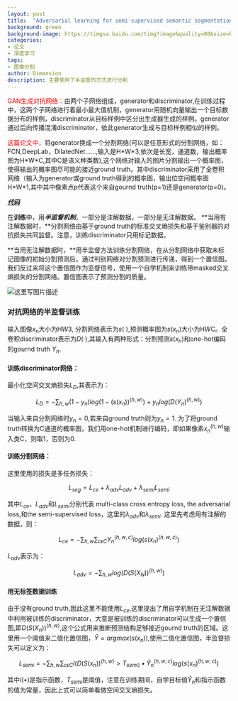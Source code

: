 ```yaml
---
layout: post
title:  "Adversarial learning for semi-supervised semantic segmentation"
background: green
background-image: https://timgsa.baidu.com/timg?image&quality=80&size=b9999_10000&sec=1535556737605&di=92ca9e203bfa90ea61ebdaee1d33bcbd&imgtype=0&src=http%3A%2F%2Fbcs.91.com%2Frbpiczy%2Fsoft%2F2013%2F7%2F4%2F64d3f5cc874641c4b81871cc828ce259%2Fthumb_0025b65b68fc4479b8686c30429e9cfb_320x480.jpg
categories: 
- 论文
- 深度学习
tags: 
- 图像分割
author: Dimension
description: 主要使用了半监督的方式进行分割
---
```


<font color="red">GAN生成对抗网络：</font>由两个子网络组成，generator和discriminator,在训练过程中，这两个子网络进行着最小最大值机制，generator用随机向量输出一个目标数据分布的样例，discriminator从目标样例中区分出生成器生成的样例。generator通过后向传播混淆discriminator，依此generator生成与目标样例相似的样例。

<font color="red">这篇论文中，</font>将generator换成一个分割网络(可以是任意形式的分割网络，如：FCN,DeepLab，DilatedNet……,输入是H\*W\*3,依次是长宽，通道数，输出概率图为H\*W\*C,其中C是语义种类数),这个网络对输入的图片分割输出一个概率图，使得输出的概率图尽可能的接近ground truth。其中discriminator采用了全卷积网络（输入为generator或ground truth得到的概率图，输出位空间概率图H\*W\*1,其中其中像素点p代表这个来自gournd truth(p=1)还是generator(p=0)。

[***代码***](https://github.com/hfslyc/AdvSemiSeg)

在**训练**中，用***半监督机制***，一部分是注解数据，一部分是无注解数据。
 **当用有注解数据时，**分割网络由基于ground truth的标准交叉熵损失和基于鉴别器的对抗损失共同监督。注意，训练discriminator只用标记数据。

**当用无注解数据时，**用半监督方法训练分割网络，在从分割网络中获取未标记图像的初始分割预测后，通过判别网络对分割预测进行传递，得到一个置信图。我们反过来将这个置信图作为监督信号，使用一个自学机制来训练带masked交叉熵损失的分割网络。置信图表示了预测分割的质量。

![这里写图片描述]({{site.baseurl}}/assets/images/2018-8-27/1.png)

### 对抗网络的半监督训练

输入图像$x_n$大小为H*W*3, 分割网络表示为$s(·)$,预测概率图为$s(x_n)$大小为H*W*C。全卷积discriminator表示为$D(·)$,其输入有两种形式：分割预测$s(x_n)$和one-hot编码的gournd truth  $Y_n$.
#### 训练discriminator网络：
  最小化空间交叉熵损失$L_D$,其表示为：

  $$L_D=-\sum_{h,w} (1-y_n)log(1-(s(x_n))^{(h,w)})+y_nlog(D(Y_n)^{(h,w)})$$

  当输入来自分割网络时$y_n=0$,若来自ground truth则为$y_n=1$.
  为了将ground truth转换为C通道的概率图，我们用one-hot机制进行编码，即如果像素$x_n^{(h,w)}$输入类C，则取1，否则为0.
#### 训练分割网络：
  这里使用的损失是多任务损失：

  $$L_{seg}=L_{ce}+λ_{adv}L_{adv}+λ_{semi}L_{semi}$$

  其中$L_{ce}$，$L_{adv}$和$L_{semi}$分别代表 multi-class cross entropy loss, the adversarial loss,和the semi-supervised loss，这里的$λ_{adv}$和$λ_{semi}$.
  这里先考虑用有注解的数据，则：

  $$L_{ce}=-\sum_{h,w}\sum_{c\epsilon{C}}Y_n^{(h,w,c)}log(s(x_n)^{(h,w,c)})$$

  $L_{adv}$表示为：

  $$L_{adv}=-\sum_{h,w}log(D(S(X_N))^{(h,w)})$$
  
#### 用无标签数据训练 
 由于没有ground truth,因此这里不能使用$L_{ce}$,这里提出了用自学机制在无注解数据中利用被训练的discriminator，大意是被训练的discriminator可以生成一个置信图,即$D(S(X_n))^{(h,w)}$,这个公式用来推断预测结构足够接近gournd truth的区域。这里用一个阈值来二值化置信图，$\hat{Y}=argmax(s(x_n))$,使用二值化置信图，半监督损失可以定义为：

 $$L_{semi}=-\sum_{h,w}\sum_{c\epsilon{C}}I(D(S(x_n))^{(h,w)}>T_{semi)}\bullet\hat{Y}_n^{(h,w,c)}log(s(x_n)^{(h,w,c)})$$
 
 其中$I(\bullet)$是指示函数，$T_{semi}$是阈值，注意在训练期间，自学目标值$\hat{Y}_n$和指示函数的值为常量，因此上式可以简单看做空间交叉熵损失。

